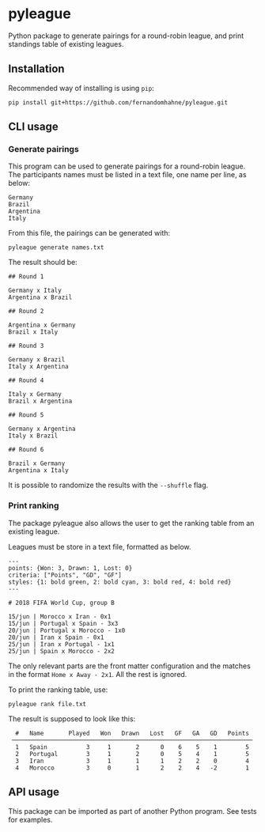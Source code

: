 # pyleague

Python package to generate pairings for a round-robin league, and print standings table of existing leagues.

## Installation

Recommended way of installing is using `pip`:

```
pip install git+https://github.com/fernandomhahne/pyleague.git
```

## CLI usage

### Generate pairings

This program can be used to generate pairings for a round-robin league.
The participants names must be listed in a text file, one name per line, as below:

```
Germany
Brazil
Argentina
Italy
```

From this file, the pairings can be generated with:

```
pyleague generate names.txt
```

The result should be:

```
## Round 1

Germany x Italy
Argentina x Brazil

## Round 2

Argentina x Germany
Brazil x Italy

## Round 3

Germany x Brazil
Italy x Argentina

## Round 4

Italy x Germany
Brazil x Argentina

## Round 5

Germany x Argentina
Italy x Brazil

## Round 6

Brazil x Germany
Argentina x Italy
```

It is possible to randomize the results with the `--shuffle` flag.

### Print ranking

The package pyleague also allows the user to get the ranking table from an existing league.

Leagues must be store in a text file, formatted as below.

```
---
points: {Won: 3, Drawn: 1, Lost: 0}
criteria: ["Points", "GD", "GF"]
styles: {1: bold green, 2: bold cyan, 3: bold red, 4: bold red}
---

# 2018 FIFA World Cup, group B

15/jun | Morocco x Iran - 0x1
15/jun | Portugal x Spain - 3x3
20/jun | Portugal x Morocco - 1x0
20/jun | Iran x Spain - 0x1
25/jun | Iran x Portugal - 1x1
25/jun | Spain x Morocco - 2x2
```

The only relevant parts are the front matter configuration and the matches in the format `Home x Away - 2x1`. All the rest is ignored.

To print the ranking table, use:

```
pyleague rank file.txt
```

The result is supposed to look like this:
```                  
  #   Name       Played   Won   Drawn   Lost   GF   GA   GD   Points  
 ────────────────────────────────────────────────────────────────────
  1   Spain           3     1       2      0    6    5    1        5  
  2   Portugal        3     1       2      0    5    4    1        5  
  3   Iran            3     1       1      1    2    2    0        4  
  4   Morocco         3     0       1      2    2    4   -2        1  
```

## API usage

This package can be imported as part of another Python program.
See tests for examples.
